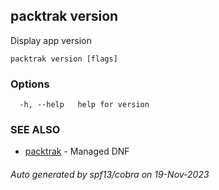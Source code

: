 ## packtrak version

Display app version

```
packtrak version [flags]
```

### Options

```
  -h, --help   help for version
```

### SEE ALSO

* [packtrak](packtrak.md)	 - Managed DNF

###### Auto generated by spf13/cobra on 19-Nov-2023
